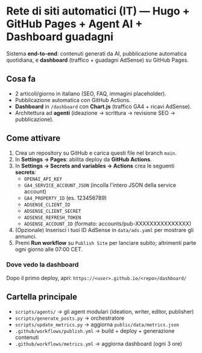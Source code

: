 
# Rete di siti automatici (IT) — Hugo + GitHub Pages + Agent AI + Dashboard guadagni

Sistema **end-to-end**: contenuti generati da AI, pubblicazione automatica quotidiana, e **dashboard** (traffico + guadagni AdSense) su GitHub Pages.

## Cosa fa
- 2 articoli/giorno in italiano (SEO, FAQ, immagini placeholder).
- Pubblicazione automatica con GitHub Actions.
- **Dashboard** in `/dashboard` con **Chart.js** (traffico GA4 + ricavi AdSense).
- Architettura ad **agenti** (ideazione → scrittura → revisione SEO → pubblicazione).

## Come attivare
1. Crea un repository su GitHub e carica questi file nel branch `main`.
2. In **Settings → Pages**: abilita deploy da **GitHub Actions**.
3. In **Settings → Secrets and variables → Actions** crea le seguenti **secrets**:
   - `OPENAI_API_KEY`
   - `GA4_SERVICE_ACCOUNT_JSON`  (incolla l'intero JSON della service account)
   - `GA4_PROPERTY_ID`           (es. 123456789)
   - `ADSENSE_CLIENT_ID`
   - `ADSENSE_CLIENT_SECRET`
   - `ADSENSE_REFRESH_TOKEN`
   - `ADSENSE_ACCOUNT_ID`        (formato: accounts/pub-XXXXXXXXXXXXXXX)
4. (Opzionale) Inserisci i tuoi ID AdSense in `data/ads.yaml` per mostrare gli annunci.
5. Premi **Run workflow** su `Publish Site` per lanciare subito; altrimenti parte ogni giorno alle 07:00 CET.

### Dove vedo la dashboard
Dopo il primo deploy, apri: `https://<user>.github.io/<repo>/dashboard/`

## Cartella principale
- `scripts/agents/`  → gli agent modulari (ideation, writer, editor, publisher)
- `scripts/generate_posts.py` → orchestratore
- `scripts/update_metrics.py` → aggiorna `public/data/metrics.json`
- `.github/workflows/publish.yml` → build + deploy + generazione contenuti
- `.github/workflows/metrics.yml` → aggiorna dashboard (ogni 3 ore)
